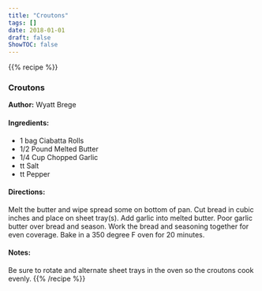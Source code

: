 ```yaml
---
title: "Croutons"
tags: []
date: 2018-01-01
draft: false
ShowTOC: false
---
```


{{% recipe %}}

### Croutons

**Author:** Wyatt Brege



#### Ingredients:

-   1 bag Ciabatta Rolls
-   1/2 Pound Melted Butter
-   1/4 Cup Chopped Garlic
-   tt Salt
-   tt Pepper

#### Directions: 

Melt the butter and wipe spread some on bottom of pan.
Cut bread in cubic inches and place on sheet tray(s).
Add garlic into melted butter.
Poor garlic butter over bread and season.
Work the bread and seasoning together for even coverage.
Bake in a 350 degree F oven for 20 minutes.

#### Notes: 

Be sure to rotate and alternate sheet trays in the oven so the croutons
cook evenly.
{{% /recipe %}}
